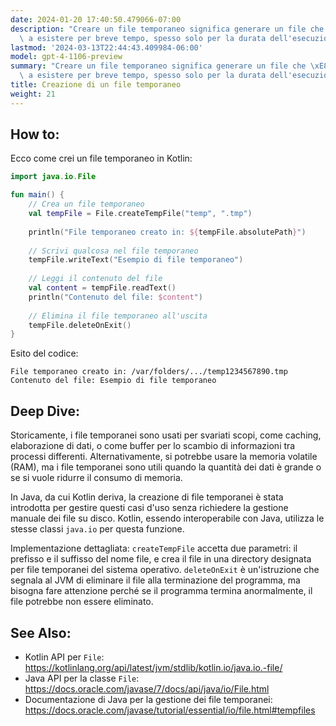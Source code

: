 ```yaml
---
date: 2024-01-20 17:40:50.479066-07:00
description: "Creare un file temporaneo significa generare un file che \xE8 destinato\
  \ a esistere per breve tempo, spesso solo per la durata dell'esecuzione di un\u2026"
lastmod: '2024-03-13T22:44:43.409984-06:00'
model: gpt-4-1106-preview
summary: "Creare un file temporaneo significa generare un file che \xE8 destinato\
  \ a esistere per breve tempo, spesso solo per la durata dell'esecuzione di un programma."
title: Creazione di un file temporaneo
weight: 21
---
```


## How to:
Ecco come crei un file temporaneo in Kotlin:

```kotlin
import java.io.File

fun main() {
    // Crea un file temporaneo
    val tempFile = File.createTempFile("temp", ".tmp")
    
    println("File temporaneo creato in: ${tempFile.absolutePath}")
    
    // Scrivi qualcosa nel file temporaneo
    tempFile.writeText("Esempio di file temporaneo")
    
    // Leggi il contenuto del file
    val content = tempFile.readText()
    println("Contenuto del file: $content")
    
    // Elimina il file temporaneo all'uscita
    tempFile.deleteOnExit()
}
```

Esito del codice:
```
File temporaneo creato in: /var/folders/.../temp1234567890.tmp
Contenuto del file: Esempio di file temporaneo
```

## Deep Dive:
Storicamente, i file temporanei sono usati per svariati scopi, come caching, elaborazione di dati, o come buffer per lo scambio di informazioni tra processi differenti. Alternativamente, si potrebbe usare la memoria volatile (RAM), ma i file temporanei sono utili quando la quantità dei dati è grande o se si vuole ridurre il consumo di memoria.

In Java, da cui Kotlin deriva, la creazione di file temporanei è stata introdotta per gestire questi casi d'uso senza richiedere la gestione manuale dei file su disco. Kotlin, essendo interoperabile con Java, utilizza le stesse classi `java.io` per questa funzione.

Implementazione dettagliata: `createTempFile` accetta due parametri: il prefisso e il suffisso del nome file, e crea il file in una directory designata per file temporanei del sistema operativo. `deleteOnExit` è un'istruzione che segnala al JVM di eliminare il file alla terminazione del programma, ma bisogna fare attenzione perché se il programma termina anormalmente, il file potrebbe non essere eliminato.

## See Also:
- Kotlin API per `File`: https://kotlinlang.org/api/latest/jvm/stdlib/kotlin.io/java.io.-file/
- Java API per la classe `File`: https://docs.oracle.com/javase/7/docs/api/java/io/File.html
- Documentazione di Java per la gestione dei file temporanei: https://docs.oracle.com/javase/tutorial/essential/io/file.html#tempfiles
